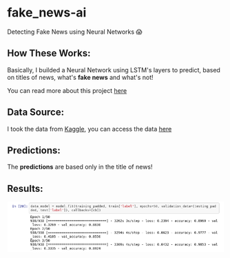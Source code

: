 # fake_news-ai

Detecting Fake News using Neural Networks 😱

## How These Works:

Basically, I builded a Neural Network using LSTM's layers to predict, based on titles of news, what's **fake news** and what's not!

You can read more about this project [here](https://medium.com/analytics-vidhya/detecting-fake-news-using-machine-learning-95efefab08e4)

## Data Source:

I took the data from [Kaggle](https://www.kaggle.com/), you can access the data [here](https://www.kaggle.com/clmentbisaillon/fake-and-real-news-dataset)

## Predictions:

The **predictions** are based only in the title of news!

## Results:

![results](https://github.com/gabrielmayers/fake_news-ai/blob/master/results.png)
